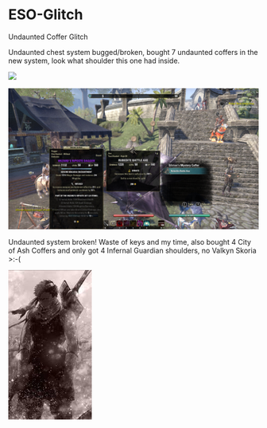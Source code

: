 # ESO-Glitch
Undaunted Coffer Glitch

Undaunted chest system bugged/broken, bought 7 undaunted coffers in the new system, look what shoulder this one had inside.


<img src="https://github.com/kubikiribocho/eSO-Glitch/Screenshot_20200103_222242.png" width="700" />

![GitHub Logo](/Screenshot_20200103_222242.png)

Undaunted system broken! Waste of keys and my time, also bought 4 City of Ash Coffers and only got 4 Infernal Guardian shoulders, no Valkyn Skoria >:-(
 

![GitHub Logo](/zabuza4.png)
